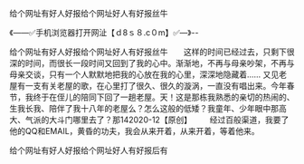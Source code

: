 给个网址有好人好报给个网址好人有好报丝牛

《——✅手机浏览器打开网沚【ｄ8ｓ８.c０m】✅—》--

给个网址有好人好报给个网址好人有好报丝牛　　这样的时间已经过去，只剩下很深的时间，而很长一段时间又回到了我的心中。渐渐地，不再与母亲吵架，不再与母亲交谈，只有一个人默默地把我的心放在我的心里，深深地隐藏着……
又见老屋有一支有关老屋的歌，在心里打了很久、很久的漩涡，一直没有唱出来。今年春节，我终于在侄儿的陪同下回了一趟老屋。天！这是那栋我熟悉的亲切的热闹的、生我长我、陪伴了我十八年的老屋么？怎么这般的低矮？我童年、少年眼中那高大、气派的大斗门哪里去了？那142020-12【原创】
　　经过百般渠道，我要了他的QQ和EMAIL，黄昏的功夫，我会从来开着，从来开着，等着他来。





给个网址有好人好报给个网址好人有好报后有
